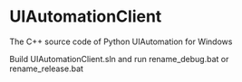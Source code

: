 # UIAutomationClient
The C++ source code of Python UIAutomation for Windows

Build UIAutomationClient.sln and run rename_debug.bat or rename_release.bat
